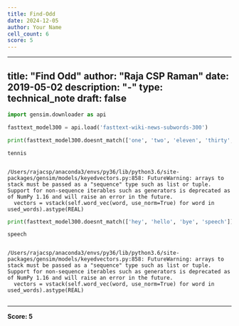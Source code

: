 ```yaml
---
title: Find-Odd
date: 2024-12-05
author: Your Name
cell_count: 6
score: 5
---
```


---
title: "Find Odd"
author: "Raja CSP Raman"
date: 2019-05-02
description: "-"
type: technical_note
draft: false
---

```python
import gensim.downloader as api
```


```python
fasttext_model300 = api.load('fasttext-wiki-news-subwords-300')
```


```python
print(fasttext_model300.doesnt_match(['one', 'two', 'eleven', 'thirty', 'tennis']))  
```

    tennis


    /Users/rajacsp/anaconda3/envs/py36/lib/python3.6/site-packages/gensim/models/keyedvectors.py:858: FutureWarning: arrays to stack must be passed as a "sequence" type such as list or tuple. Support for non-sequence iterables such as generators is deprecated as of NumPy 1.16 and will raise an error in the future.
      vectors = vstack(self.word_vec(word, use_norm=True) for word in used_words).astype(REAL)



```python
print(fasttext_model300.doesnt_match(['hey', 'hello', 'bye', 'speech']))  
```

    speech


    /Users/rajacsp/anaconda3/envs/py36/lib/python3.6/site-packages/gensim/models/keyedvectors.py:858: FutureWarning: arrays to stack must be passed as a "sequence" type such as list or tuple. Support for non-sequence iterables such as generators is deprecated as of NumPy 1.16 and will raise an error in the future.
      vectors = vstack(self.word_vec(word, use_norm=True) for word in used_words).astype(REAL)



```python

```


---
**Score: 5**